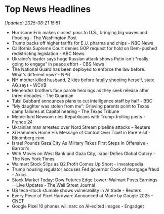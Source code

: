 # Top News Headlines

_Updated: 2025-08-21 15:51_

- Hurricane Erin makes closest pass to U.S., bringing big waves and flooding - The Washington Post
- Trump backs off higher tariffs for E.U. pharma and chips - NBC News
- California Supreme Court denies GOP request for hold on Dem-pushed redistricting legislation - ABC News
- Ukraine's leader says huge Russian attack shows Putin isn't "really going to engage" in peace effort - CBS News
- The National Guard has been deployed to enforce the law before. What's different now? - NPR
- NH mother killed husband, 2 kids before fatally shooting herself, state AG says - WCVB
- Menendez brothers face parole hearings as they seek release after three decades - The Guardian
- Tulsi Gabbard announces plans to cut intelligence staff by half - BBC
- “My daughter was stolen from me": Grieving parents point to Texas camp failures at Capitol hearing - The Texas Tribune
- Meme-lord Newsom riles Republicans with Trump-trolling posts - France 24
- Ukrainian man arrested over Nord Stream pipeline attacks - Reuters
- Xi Hammers Home His Message of Control Over Tibet in Rare Visit - Bloomberg.com
- Israel Pounds Gaza City As Military Takes First Steps In Offensive - Barron's
- With Moves on West Bank and Gaza City, Israel Defies Global Outcry - The New York Times
- Walmart Stock Slips as Q2 Profit Comes Up Short - Investopedia
- Trump housing regulator accuses Fed governor Cook of mortgage fraud - Axios
- Stock Market Today: Dow Futures Edge Lower; Walmart Posts Earnings—Live Updates - The Wall Street Journal
- US tech-stock stumble shows vulnerability in AI trade - Reuters
- Every Piece of Pixel Hardware Announced at Made by Google 2025 - CNET
- Google Pixel 10 phones will narc on AI-edited images - Engadget
